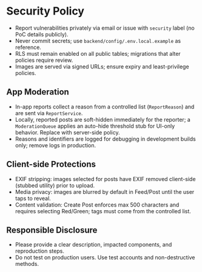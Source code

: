# Security Policy

- Report vulnerabilities privately via email or issue with `security` label (no PoC details publicly).
- Never commit secrets; use `backend/config/.env.local.example` as reference.
- RLS must remain enabled on all public tables; migrations that alter policies require review.
- Images are served via signed URLs; ensure expiry and least-privilege policies.

## App Moderation
- In-app reports collect a reason from a controlled list (`ReportReason`) and are sent via `ReportService`.
- Locally, reported posts are soft-hidden immediately for the reporter; a `ModerationQueue` applies an auto-hide threshold stub for UI-only behavior. Replace with server-side policy.
- Reasons and identifiers are logged for debugging in development builds only; remove logs in production.

## Client-side Protections
- EXIF stripping: images selected for posts have EXIF removed client-side (stubbed utility) prior to upload.
- Media privacy: images are blurred by default in Feed/Post until the user taps to reveal.
- Content validation: Create Post enforces max 500 characters and requires selecting Red/Green; tags must come from the controlled list.

## Responsible Disclosure
- Please provide a clear description, impacted components, and reproduction steps.
- Do not test on production users. Use test accounts and non-destructive methods.
